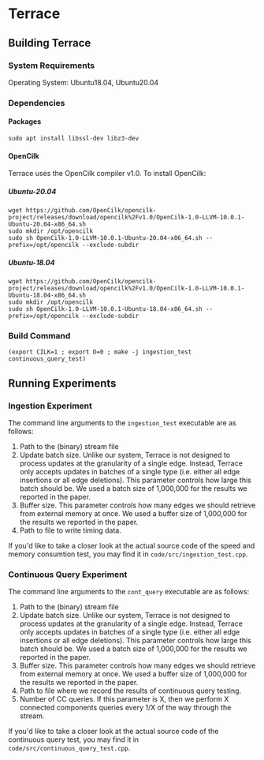 # Terrace
## Building Terrace
### System Requirements
Operating System: Ubuntu18.04, Ubuntu20.04
### Dependencies
#### Packages
`sudo apt install libssl-dev libz3-dev`
#### OpenCilk
Terrace uses the OpenCilk compiler v1.0. To install OpenCilk:
##### Ubuntu-20.04
```
wget https://github.com/OpenCilk/opencilk-project/releases/download/opencilk%2Fv1.0/OpenCilk-1.0-LLVM-10.0.1-Ubuntu-20.04-x86_64.sh
sudo mkdir /opt/opencilk
sudo sh OpenCilk-1.0-LLVM-10.0.1-Ubuntu-20.04-x86_64.sh --prefix=/opt/opencilk --exclude-subdir
```
##### Ubuntu-18.04
```
wget https://github.com/OpenCilk/opencilk-project/releases/download/opencilk%2Fv1.0/OpenCilk-1.0-LLVM-10.0.1-Ubuntu-18.04-x86_64.sh
sudo mkdir /opt/opencilk
sudo sh OpenCilk-1.0-LLVM-10.0.1-Ubuntu-18.04-x86_64.sh --prefix=/opt/opencilk --exclude-subdir
```

### Build Command
`(export CILK=1 ; export D=0 ; make -j ingestion_test continuous_query_test)`

## Running Experiments
### Ingestion Experiment
The command line arguments to the `ingestion_test` executable are as follows:

1. Path to the (binary) stream file
2. Update batch size. Unlike our system, Terrace is not designed to process updates at the granularity of a single edge. Instead,
   Terrace only accepts updates in batches of a single type (i.e. either all edge insertions or all edge deletions). This parameter controls how
   large this batch should be. We used a batch size of 1,000,000 for the results we reported in the paper.
3. Buffer size. This parameter controls how many edges we should retrieve from external memory at once. We used a buffer size of
   1,000,000 for the results we reported in the paper.
4. Path to file to write timing data.

If you'd like to take a closer look at the actual source code of the
speed and memory consumtion test, you may find it in
`code/src/ingestion_test.cpp`.

### Continuous Query Experiment
The command line arguments to the `cont_query` executable are as follows:

1. Path to the (binary) stream file
2. Update batch size. Unlike our system, Terrace is not designed to process updates at the granularity of a single edge. Instead,
   Terrace only accepts updates in batches of a single type (i.e. either all edge insertions or all edge deletions). This parameter controls how
   large this batch should be. We used a batch size of 1,000,000 for the results we reported in the paper.
3. Buffer size. This parameter controls how many edges we should retrieve from external memory at once. We used a buffer size of
   1,000,000 for the results we reported in the paper.
4. Path to file where we record the results of continuous query testing.
5. Number of CC queries. If this parameter is X, then we perform X connected components queries every 1/X of the way through the stream.

If you'd like to take a closer look at the actual source code of the
continuous query test, you may find it in 
`code/src/continuous_query_test.cpp`.

